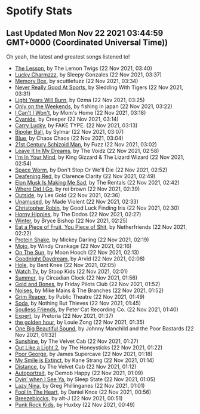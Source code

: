 
# Spotify Stats
## Last Updated Mon Nov 22 2021 03:44:59 GMT+0000 (Coordinated Universal Time))

Oh yeah, the latest and greatest songs listened to!

- [The Lesson](https://www.last.fm/music/The+Lemon+Twigs/_/The+Lesson), by The Lemon Twigs (22 Nov 2021, 03:40)
- [Lucky Charmzzz](https://www.last.fm/music/Sleepy+Gonzales/_/Lucky+Charmzzz), by Sleepy Gonzales (22 Nov 2021, 03:37)
- [Memory Box](https://www.last.fm/music/scuttlefuzz/_/Memory+Box), by scuttlefuzz (22 Nov 2021, 03:34)
- [Never Really Good At Sports](https://www.last.fm/music/Sledding+With+Tigers/_/Never+Really+Good+At+Sports), by Sledding With Tigers (22 Nov 2021, 03:31)
- [Light Years Will Burn](https://www.last.fm/music/Ozma/_/Light+Years+Will+Burn), by Ozma (22 Nov 2021, 03:25)
- [Only on the Weekends](https://www.last.fm/music/fishing+in+japan/_/Only+on+the+Weekends), by fishing in japan (22 Nov 2021, 03:22)
- [I Can't I Won't](https://www.last.fm/music/Mom%27s+Home/_/I+Can%27t+I+Won%27t), by Mom's Home (22 Nov 2021, 03:18)
- [Cyanide](https://www.last.fm/music/Creeper/_/Cyanide), by Creeper (22 Nov 2021, 03:14)
- [Carry Lucky](https://www.last.fm/music/FAKE+TYPE./_/Carry+Lucky), by FAKE TYPE. (22 Nov 2021, 03:13)
- [Bipolar Ball](https://www.last.fm/music/Sylmar/_/Bipolar+Ball), by Sylmar (22 Nov 2021, 03:07)
- [Blue](https://www.last.fm/music/Chaos+Chaos/_/Blue), by Chaos Chaos (22 Nov 2021, 03:04)
- [21st Century Schizoid Man](https://www.last.fm/music/Fuzz/_/21st+Century+Schizoid+Man), by Fuzz (22 Nov 2021, 03:02)
- [Leave It In My Dreams](https://www.last.fm/music/The+Voidz/_/Leave+It+In+My+Dreams), by The Voidz (22 Nov 2021, 02:58)
- [I'm In Your Mind](https://www.last.fm/music/King+Gizzard+&+The+Lizard+Wizard/_/I%27m+In+Your+Mind), by King Gizzard & The Lizard Wizard (22 Nov 2021, 02:54)
- [Space Worm](https://www.last.fm/music/Don%27t+Stop+Or+We%27ll+Die/_/Space+Worm), by Don't Stop Or We'll Die (22 Nov 2021, 02:52)
- [Deafening Red](https://www.last.fm/music/Clarence+Clarity/_/Deafening+Red), by Clarence Clarity (22 Nov 2021, 02:49)
- [Elon Musk Is Making Me Sad](https://www.last.fm/music/The+Rentals/_/Elon+Musk+Is+Making+Me+Sad), by The Rentals (22 Nov 2021, 02:42)
- [Where Did I Go](https://www.last.fm/music/rei+brown/_/Where+Did+I+Go), by rei brown (22 Nov 2021, 02:39)
- [Outside](https://www.last.fm/music/Les+Gold/_/Outside), by Les Gold (22 Nov 2021, 02:36)
- [Unamused](https://www.last.fm/music/Made+Violent/_/Unamused), by Made Violent (22 Nov 2021, 02:33)
- [Christopher Robin](https://www.last.fm/music/Good+Luck+Finding+Iris/_/Christopher+Robin), by Good Luck Finding Iris (22 Nov 2021, 02:30)
- [Horny Hippies](https://www.last.fm/music/The+Dodos/_/Horny+Hippies), by The Dodos (22 Nov 2021, 02:27)
- [Winter](https://www.last.fm/music/Bryce+Bishop/_/Winter), by Bryce Bishop (22 Nov 2021, 02:25)
- [Eat a Piece of Fruit, You Piece of Shit](https://www.last.fm/music/Netherfriends/_/Eat+a+Piece+of+Fruit,+You+Piece+of+Shit), by Netherfriends (22 Nov 2021, 02:22)
- [Protein Shake](https://www.last.fm/music/Mickey+Darling/_/Protein+Shake), by Mickey Darling (22 Nov 2021, 02:19)
- [Mojo](https://www.last.fm/music/Windy+Crankage/_/Mojo), by Windy Crankage (22 Nov 2021, 02:16)
- [On The Sun](https://www.last.fm/music/Moon+Hooch/_/On+The+Sun), by Moon Hooch (22 Nov 2021, 02:13)
- [Goodnight Daydream](https://www.last.fm/music/Arvid/_/Goodnight+Daydream), by Arvid (22 Nov 2021, 02:08)
- [Hole](https://www.last.fm/music/Bent+Knee/_/Hole), by Bent Knee (22 Nov 2021, 02:05)
- [Watch Tv](https://www.last.fm/music/Stoop+Kids/_/Watch+Tv), by Stoop Kids (22 Nov 2021, 02:01)
- [Summer](https://www.last.fm/music/Circadian+Clock/_/Summer), by Circadian Clock (22 Nov 2021, 01:56)
- [Gold and Bones](https://www.last.fm/music/Friday+Pilots+Club/_/Gold+and+Bones), by Friday Pilots Club (22 Nov 2021, 01:52)
- [Noises](https://www.last.fm/music/Mike+Mains+&+The+Branches/_/Noises), by Mike Mains & The Branches (22 Nov 2021, 01:52)
- [Grim Reaper](https://www.last.fm/music/Public+Theatre/_/Grim+Reaper), by Public Theatre (22 Nov 2021, 01:49)
- [Soda](https://www.last.fm/music/Nothing+But+Thieves/_/Soda), by Nothing But Thieves (22 Nov 2021, 01:45)
- [Soulless Friends](https://www.last.fm/music/Peter+Cat+Recording+Co./_/Soulless+Friends), by Peter Cat Recording Co. (22 Nov 2021, 01:40)
- [Expert](https://www.last.fm/music/Pretoria/_/Expert), by Pretoria (22 Nov 2021, 01:37)
- [the golden hour](https://www.last.fm/music/Louie+Zong/_/the+golden+hour), by Louie Zong (22 Nov 2021, 01:35)
- [One Big Beautiful Sound](https://www.last.fm/music/Johnny+Manchild+and+the+Poor+Bastards/_/One+Big+Beautiful+Sound), by Johnny Manchild and the Poor Bastards (22 Nov 2021, 01:32)
- [Sunshine](https://www.last.fm/music/The+Velvet+Cab/_/Sunshine), by The Velvet Cab (22 Nov 2021, 01:27)
- [Out Like a Light 2](https://www.last.fm/music/The+Honeysticks/_/Out+Like+a+Light+2), by The Honeysticks (22 Nov 2021, 01:22)
- [Poor George](https://www.last.fm/music/James+Supercave/_/Poor+George), by James Supercave (22 Nov 2021, 01:18)
- [My Smile is Extinct](https://www.last.fm/music/Kane+Strang/_/My+Smile+is+Extinct), by Kane Strang (22 Nov 2021, 01:14)
- [Distance](https://www.last.fm/music/The+Velvet+Cab/_/Distance), by The Velvet Cab (22 Nov 2021, 01:12)
- [Autoportrait](https://www.last.fm/music/Demob+Happy/_/Autoportrait), by Demob Happy (22 Nov 2021, 01:09)
- [Dyin' when I See Ya](https://www.last.fm/music/Sleep+State/_/Dyin%27+when+I+See+Ya), by Sleep State (22 Nov 2021, 01:05)
- [Lazy Nina](https://www.last.fm/music/Greg+Phillinganes/_/Lazy+Nina), by Greg Phillinganes (22 Nov 2021, 01:01)
- [Fool In The Heart](https://www.last.fm/music/Daniel+Knox/_/Fool+In+The+Heart), by Daniel Knox (22 Nov 2021, 00:56)
- [Breezeblocks](https://www.last.fm/music/alt-J/_/Breezeblocks), by alt-J (22 Nov 2021, 00:51)
- [Punk Rock Kids](https://www.last.fm/music/Huxlxy/_/Punk+Rock+Kids), by Huxlxy (22 Nov 2021, 00:49)
